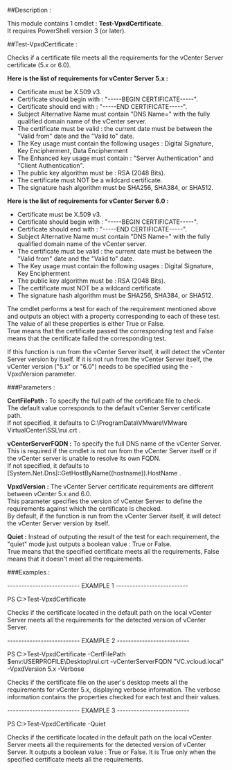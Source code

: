 ﻿##Description :



This module contains 1 cmdlet : **Test-VpxdCertificate**.  
It requires PowerShell version 3
 (or later).



##Test-VpxdCertificate :




Checks if a certificate file meets all the requirements for the vCenter Server 
certificate (5.x or 6.0).

**Here is the list of requirements for vCenter Server 5.x :**

* Certificate must be X.509 v3.
* Certificate should begin with : "-----BEGIN CERTIFICATE-----".
* Certificate should end with : "-----END CERTIFICATE-----".
* Subject Alternative Name must contain "DNS Name=" with the fully qualified 
domain name of the vCenter server.
* The certificate must be valid : the current date must be between the "Valid 
from" date and the "Valid to" date.
* The Key usage must contain the following usages : Digital Signature, Key 
Encipherment, Data Encipherment
* The Enhanced key usage must contain : "Server Authentication" and "Client 
Authentication".
* The public key algorithm must be : RSA (2048 Bits).
* The certificate must NOT be a wildcard certificate.
* The signature hash algorithm must be SHA256, SHA384, or SHA512.  

**Here is the list of requirements for vCenter Server 6.0 :**

* Certificate must be X.509 v3.
* Certificate should begin with : "-----BEGIN CERTIFICATE-----".
* Certificate should end with : "-----END CERTIFICATE-----".
* Subject Alternative Name must contain "DNS Name=" with the fully qualified 
domain name of the vCenter server.
* The certificate must be valid : the current date must be between the "Valid 
from" date and the "Valid to" date.
* The Key usage must contain the following usages : Digital Signature, Key 
Encipherment
* The public key algorithm must be : RSA (2048 Bits).
* The certificate must NOT be a wildcard certificate.
* The signature hash algorithm must be SHA256, SHA384, or SHA512.

The cmdlet performs a test for each of the requirement mentioned above and 
outputs an object with a property corresponding to each of these test.  
The value of all these properties is either True or False.  
True means that the certificate passed the corresponding test and False means that the certificate failed the corresponding test.  

If this function is run from the vCenter Server itself, it will detect the vCenter Server version by itself.
If it is not run from the vCenter Server itself, the vCenter version ("5.x" or "6.0") needs to be specified using the -VpxdVersion parameter.

###Parameters :



**CertFilePath :** To specify the full path of the certificate file to check.  
The default value corresponds to the default vCenter Server certificate path.  
If not specified, it defaults to C:\ProgramData\VMware\VMware VirtualCenter\SSL\rui.crt .



**vCenterServerFQDN :** To specify the full DNS name of the vCenter Server.  
This is required if the cmdlet is not run from the vCenter Server itself or if the vCenter server is unable to resolve its own FQDN.  
If not specified, it defaults to [System.Net.Dns]::GetHostByName((hostname)).HostName .

**VpxdVersion :** The vCenter Server certificate requirements are different between vCenter 5.x and 6.0.  
This parameter specifies the version of vCenter Server to define the requirements against which the certificate is checked.  
By default, if the function is run from the vCenter Server itself, it will detect the vCenter Server version by itself.



**Quiet :** Instead of outputing the result of the test for each requirement, the "quiet" mode just outputs a boolean value : True or False.  
True means that the specified certificate meets all the requirements, False means that it doesn't meet all the requirements.



###Examples :



-------------------------- EXAMPLE 1 --------------------------

PS C:\>Test-VpxdCertificate


Checks if the certificate located in the default path on the local vCenter 
Server meets all the requirements for the detected version of vCenter Server.




-------------------------- EXAMPLE 2 --------------------------

PS C:\>Test-VpxdCertificate -CertFilePath $env:USERPROFILE\Desktop\rui.crt 
-vCenterServerFQDN "VC.vcloud.local" -VpxdVersion 5.x -Verbose


Checks if the certificate file on the user's desktop meets all the requirements 
for vCenter 5.x, displaying verbose information.
The verbose information contains the properties checked for each test and their 
values.




-------------------------- EXAMPLE 3 --------------------------

PS C:\>Test-VpxdCertificate -Quiet


Checks if the certificate located in the default path on the local vCenter 
Server meets all the requirements for the detected version of vCenter Server.
It outputs a boolean value : True or False. It is True only when the specified 
certificate meets all the requirements.


